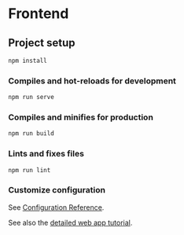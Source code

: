 # Frontend

## Project setup

```bash
npm install
```

### Compiles and hot-reloads for development

```bash
npm run serve
```

### Compiles and minifies for production

```bash
npm run build
```

### Lints and fixes files

```bash
npm run lint
```

### Customize configuration

See [Configuration Reference](https://cli.vuejs.org/config/).

See also the [detailed web app tutorial](https://chainstack.com/deploy-a-hyperledger-fabric-v2-web-app-using-sdk-for-node-js/).
